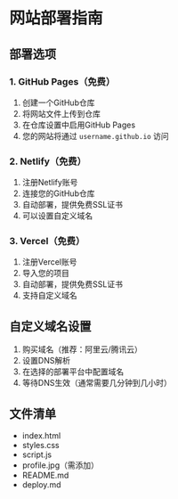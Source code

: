 # 网站部署指南

## 部署选项

### 1. GitHub Pages（免费）
1. 创建一个GitHub仓库
2. 将网站文件上传到仓库
3. 在仓库设置中启用GitHub Pages
4. 您的网站将通过 `username.github.io` 访问

### 2. Netlify（免费）
1. 注册Netlify账号
2. 连接您的GitHub仓库
3. 自动部署，提供免费SSL证书
4. 可以设置自定义域名

### 3. Vercel（免费）
1. 注册Vercel账号
2. 导入您的项目
3. 自动部署，提供免费SSL证书
4. 支持自定义域名

## 自定义域名设置
1. 购买域名（推荐：阿里云/腾讯云）
2. 设置DNS解析
3. 在选择的部署平台中配置域名
4. 等待DNS生效（通常需要几分钟到几小时）

## 文件清单
- index.html
- styles.css
- script.js
- profile.jpg（需添加）
- README.md
- deploy.md
